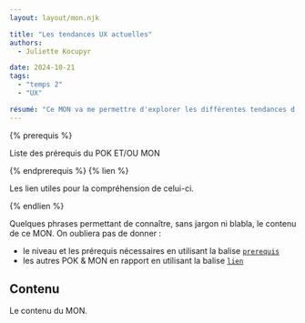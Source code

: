 ```yaml
---
layout: layout/mon.njk

title: "Les tendances UX actuelles"
authors:
  - Juliette Kocupyr

date: 2024-10-21
tags: 
  - "temps 2"
  - "UX"

résumé: "Ce MON va me permettre d'explorer les différentes tendances d'UX qui se démarquent aujourd'hui en essayant de comprendre pourquoi et comment elles sont influencées pas les utilisateurs."
---
```


{% prerequis %}

Liste des prérequis du POK ET/OU MON

{% endprerequis %}
{% lien %}

Les lien utiles pour la compréhension de celui-ci.

{% endlien %}

Quelques phrases permettant de connaître, sans jargon ni blabla, le contenu de ce MON. On oubliera pas de donner :

- le niveau et les prérequis nécessaires en utilisant la balise [`prerequis`](/cs/contribuer-au-site/#prerequis)
- les autres POK & MON en rapport en utilisant la balise [`lien`](/cs/contribuer-au-site/#lien)

## Contenu

Le contenu du MON.
